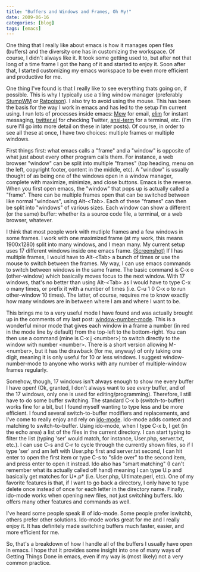 ```yaml
---
title: "Buffers and Windows and Frames, Oh My!"
date: 2009-06-16
categories: [blog]
tags: [emacs]
---
```

One thing that I really like about emacs is how it manages open files (buffers) and the diversity one has in customizing the workspace. Of course, I didn't always like it. It took some getting used to, but after not that long of a time frame I got the hang of it and started to enjoy it. Soon after that, I started customizing my emacs workspace to be even more efficient and productive for me.
<!--more-->
One thing I've found is that I really like to see everything thats going on, if possible. This is why I typically use a tiling window manager (preferably [StumpWM](http://www.nongnu.org/stumpwm/) or [Ratpoison](http://www.nongnu.org/ratpoison/)). I also try to avoid using the mouse. This has been the basis for the way I work in emacs and has led to the setup I'm current using. I run lots of processes inside emacs: [Mew](http://www.mew.org/) for email, [elim](http://www.mew.org/) for instant messaging, [twitter.el](http://www.busydoingnothing.co.uk/twitter-el/) for checking Twitter, [ansi-term](http://www.emacswiki.org/emacs/AnsiTerm) for a terminal, etc. (I'm sure I'll go into more detail on these in later posts). Of course, in order to see all these at once, I have two choices: multiple frames or multiple windows.

First things first: what emacs calls a "frame" and a "window" is opposite of what just about every other program calls them. For instance, a web browser "window" can be split into multiple "frames" (top heading, menu on the left, copyright footer, content in the middle, etc). A "window" is usually thought of as being one of the windows open in a window manager, complete with maximize, minimize, and close buttons. Emacs is the reverse. When you first open emacs, the "window" that pops up is actually called a "frame". There can be multiple frames open that can be switched between like normal "windows", using Alt-\<Tab\>. Each of these "frames" can then be split into "windows" of various sizes. Each window can show a different (or the same) buffer: whether its a source code file, a terminal, or a web browser, whatever.

I think that most people work with mutliple frames and a few windows in some frames. I work with one maximized frame (at my work, this means 1900x1280) split into many windows, and I mean many. My current setup uses 17 different windows inside one emacs frame. [(Screenshot)](http://sites.google.com/site/bzwahr/emacs-screenshot-1/2009-06-12-100259_1920x1200_scrot.png?attredirects=0) If I has multiple frames, I would have to Alt-\<Tab\> a bunch of times or use the mouse to switch between the frames. My way, I can use emacs commands to switch between windows in the same frame. The basic command is C-x o (other-window) which basically moves focus to the next window. With 17 windows, that's no better than using Alt-\<Tab\> as I would have to type C-x o many times, or prefix it with a number of times (i.e. C-u 1 0 C-x o to run other-window 10 times). The latter, of course, requires me to know exactly how many windows are in between where I am and where I want to be.

This brings me to a very useful mode I have found and was actually brought up in the comments of my last post: [window-number-mode](http://www.emacswiki.org/emacs/window-number.el). This is a wonderful minor mode that gives each window in a frame a number (in red in the mode line by default) from the top-left to the bottom-right. You can then use a command (mine is C-x j \<number\>) to switch directly to the window with number \<number\>. There is a short version allowing M-\<number\>, but it has the drawback (for me, anyway) of only taking one digit, meaning it is only useful for 10 or less windows. I suggest window-number-mode to anyone who works with any number of multiple-window frames regularly.

Somehow, though, 17 windows isn't always enough to show me every buffer I have open! (Ok, granted, I don't always want to see *every* buffer, and of the 17 windows, only one is used for editing/programming). Therefore, I still have to do some buffer switching. The standard C-x b (switch-to-buffer) works fine for a bit, but I found myself wanting to type less and be more efficient. I found several switch-to-buffer modifiers and replacements, and I've come to really enjoy and rely on [ido-mode](http://www.emacswiki.org/emacs/InteractivelyDoThings). Ido-mode adds context and matching to switch-to-buffer. Using ido-mode, when I type C-x b, I get (in the echo area) a list of the files in the current directory. I can start typing to filter the list (typing 'ser' would match, for instance, User.php, server.txt, etc.). I can use C-s and C-r to cycle through the currently shown files, so if I type 'ser' and am left with User.php first and server.txt second, I can hit enter to open the first item or type C-s to "slide over" to the second item, and press enter to open it instead. Ido also has "smart matching" (I can't remember what its actually called off hand) meaning I can type U.p and basically get matches for U*.p* (i.e. User.php, Ultimate.perl, etc). One of my favorite features is that, if I want to go back a directory, I only have to type delete once instead of once for each letter in the directory name. Finally, ido-mode works when opening new files, not just switching buffers. Ido offers many other features and commands as well.

I've heard some people speak ill of ido-mode. Some people prefer iswitchb, others prefer other solutions. Ido-mode works great for me and I really enjoy it. It has definitely made switching buffers much faster, easier, and more efficient for me.

So, that's a breakdown of how I handle all of the buffers I usually have open in emacs. I hope that it provides some insight into one of many ways of Getting Things Done in emacs, even if my way is (most likely) not a very common practice.

